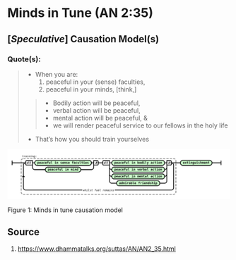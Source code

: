 # Minds in Tune (AN 2:35)

## [_Speculative_] Causation Model(s)

### Quote(s):
> * When you are:
>   1. peaceful in your (sense) faculties,
>   2. peaceful in your minds, [think,] 
>>    * Bodily action will be peaceful, 
>>    * verbal action will be peaceful, 
>>    * mental action will be peaceful, & 
>>    * we will render peaceful service to our fellows in the holy life
> * That’s how you should train yourselves


![Minds in tune causation model](./Minds-in-tune-causation-model.svg)

Figure 1: Minds in tune causation model


## Source
1. https://www.dhammatalks.org/suttas/AN/AN2_35.html